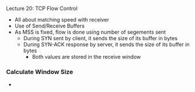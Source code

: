 Lecture 20: TCP Flow Control

- All about matching speed with receiver
- Use of Send/Receive Buffers
- As MSS is fixed, flow is done using number of segements sent
	- During SYN sent by client, it sends the size of its buffer in bytes
	- During SYN-ACK response by server, it sends the size of its buffer in bytes
		- Both values are stored in the receive window

### Calculate Window Size
- 